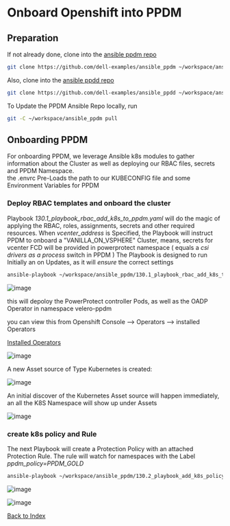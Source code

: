 # Onboard Openshift into PPDM


## Preparation
If not already done, clone into the  [ansible ppdm repo](https://github.com/dell-examples/ansible_ppdm)

```bash
git clone https://github.com/dell-examples/ansible_ppdm ~/workspace/ansible_ppdm
```

Also, clone into the [ansible ppdd repo](https://github.com/dell-examples/ansible_ppdm)

```bash
git clone https://github.com/dell-examples/ansible_ppdd ~/workspace/ansible_ppdd
```
To Update the PPDM Ansible Repo locally, run

```bash
git -C ~/workspace/ansible_ppdm pull
```


## Onboarding PPDM
For onboarding PPDM, we leverage Ansible k8s modules to gather information about the Cluster as well as deploying our RBAC files, secrets and PPDM Namespace.  
the .envrc Pre-Loads the path to our KUBECONFIG file and some Environment Variables for PPDM


### Deploy RBAC templates and onboard the cluster
Playbook *130.1_playbook_rbac_add_k8s_to_ppdm.yaml* will do the magic of applying the RBAC, roles, assignments, secrets and other required resources. When *vcenter_address* is Specified, the Playbook will instruct PPDM to onboard a "VANILLA_ON_VSPHERE" Cluster, means, secrets for vcenter FCD will be provided in powerprotect namespace ( equals a *csi drivers as a process* switch in PPDM )
The Playbook is designed to run Initially an on Updates, as it will *ensure* the correct settings 

```bash
ansible-playbook ~/workspace/ansible_ppdm/130.1_playbook_rbac_add_k8s_to_ppdm.yaml -e vcenter_address=vcenter01.demo.local
```
![image](https://github.com/bob-builds-labs/bob-builds-labs.github.io/assets/8255007/8a9a0523-b1b3-4d7d-91c1-26f60f0d833f)

this will depoloy the PowerProtect controller Pods, as well as the OADP Operator in namespace velero-ppdm

you can view this from Openshift Console --> Operators --> installed Operators

[Installed Operators](https://console-openshift-console.apps.openshift.demo.local/k8s/all-namespaces/operators.coreos.com~v1alpha1~ClusterServiceVersion)

![image](https://github.com/bob-builds-labs/bob-builds-labs.github.io/assets/8255007/4721e62a-ff1a-4182-8370-d45a5e9985f5)

A new Asset source of Type Kubernetes is created:

![image](https://github.com/bob-builds-labs/bob-builds-labs.github.io/assets/8255007/318553da-0e51-4474-af1d-ce6c0eaf30da)


An initial  discover of the Kubernetes Asset source will happen immediately, an all the K8S Namespace will show up under Assets

![image](https://github.com/bob-builds-labs/bob-builds-labs.github.io/assets/8255007/cedf4009-ba16-4346-953b-c1202caa0610)



### create k8s policy and Rule

The next Playbook will create a Protection Policy with an attached Protection Rule. The rule will watch for namespaces with the Label *ppdm_policy=PPDM_GOLD*

```bash
ansible-playbook ~/workspace/ansible_ppdm/130.2_playbook_add_k8s_policy_and_rule.yaml
```
![image](https://github.com/bob-builds-labs/bob-builds-labs.github.io/assets/8255007/d8b6548c-1709-4e6e-9049-02f723c1f214)


![image](https://github.com/bob-builds-labs/bob-builds-labs.github.io/assets/8255007/0f266ec5-174a-4a87-b3d8-0b5833aa7f2f)

[Back to Index](./index.md#ansible-labs-for-bob-the-builder-2024)


